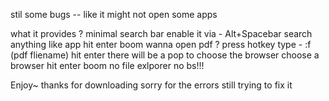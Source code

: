 stil some bugs 
-- like it might not open some apps 


what it provides ?
minimal search bar 
enable it via - Alt+Spacebar
search anything like app hit enter boom 
wanna open pdf ?
press hotkey 
type - :f (pdf fliename) hit enter 
there will be a pop to choose the browser choose a browser hit enter boom
no file exlporer no bs!!!

Enjoy~
thanks for downloading 
sorry for the errors still trying to fix it 

